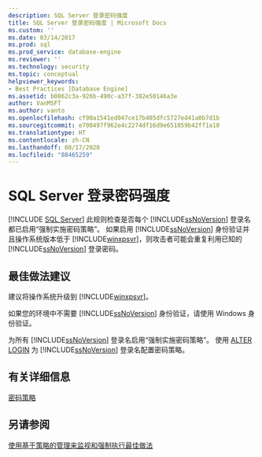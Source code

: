 ```yaml
---
description: SQL Server 登录密码强度
title: SQL Server 登录密码强度 | Microsoft Docs
ms.custom: ''
ms.date: 03/14/2017
ms.prod: sql
ms.prod_service: database-engine
ms.reviewer: ''
ms.technology: security
ms.topic: conceptual
helpviewer_keywords:
- Best Practices [Database Engine]
ms.assetid: b0862c3a-926b-490c-a37f-382e50146a3e
author: VanMSFT
ms.author: vanto
ms.openlocfilehash: cf90a1541ed047ce17b405dfc5727ed41a0b7d1b
ms.sourcegitcommit: e700497f962e4c2274df16d9e651059b42ff1a10
ms.translationtype: HT
ms.contentlocale: zh-CN
ms.lasthandoff: 08/17/2020
ms.locfileid: "88465259"
---
```

# <a name="sql-server-login-password-strength"></a>SQL Server 登录密码强度
 [!INCLUDE [SQL Server](../../includes/applies-to-version/sqlserver.md)]
  此规则检查是否每个 [!INCLUDE[ssNoVersion](../../includes/ssnoversion-md.md)] 登录名都已启用“强制实施密码策略”。 如果启用 [!INCLUDE[ssNoVersion](../../includes/ssnoversion-md.md)] 身份验证并且操作系统版本低于 [!INCLUDE[winxpsvr](../../includes/winxpsvr-md.md)]，则攻击者可能会重复利用已知的 [!INCLUDE[ssNoVersion](../../includes/ssnoversion-md.md)] 登录密码。  
  
## <a name="best-practices-recommendations"></a>最佳做法建议  
 建议将操作系统升级到 [!INCLUDE[winxpsvr](../../includes/winxpsvr-md.md)]。  
  
 如果您的环境中不需要 [!INCLUDE[ssNoVersion](../../includes/ssnoversion-md.md)] 身份验证，请使用 Windows 身份验证。  
  
 为所有 [!INCLUDE[ssNoVersion](../../includes/ssnoversion-md.md)] 登录名启用“强制实施密码策略”。 使用 [ALTER LOGIN](../../t-sql/statements/alter-login-transact-sql.md) 为 [!INCLUDE[ssNoVersion](../../includes/ssnoversion-md.md)] 登录名配置密码策略。  
  
## <a name="for-more-information"></a>有关详细信息  
 [密码策略](../../relational-databases/security/password-policy.md)  
  
## <a name="see-also"></a>另请参阅  
 [使用基于策略的管理来监视和强制执行最佳做法](../../relational-databases/policy-based-management/monitor-and-enforce-best-practices-by-using-policy-based-management.md)  
  
  
